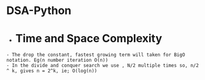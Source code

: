 # DSA-Python

-    # Time and Space Complexity
    - The drop the constant, fastest growing term will taken for BigO notation. Eg(n number iteration O(n))
    - In the divide and conquer search we use , N/2 multiple times so, n/2 ^ k, gives n = 2^k, ie; O(log(n))